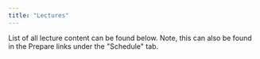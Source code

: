 ```yaml
---
title: "Lectures"
---
```


List of all lecture content can be found below. Note, this can also be found in the Prepare links under the "Schedule" tab.
